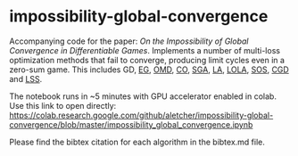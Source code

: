 # impossibility-global-convergence
Accompanying code for the paper: *On the Impossibility of Global Convergence in Differentiable Games*. Implements a number of multi-loss optimization methods that fail to converge, producing limit cycles even in a zero-sum game. This includes GD, [EG](https://arxiv.org/pdf/1906.05945.pdf), [OMD](https://arxiv.org/pdf/1711.00141.pdf), [CO](https://arxiv.org/pdf/1705.10461.pdf), [SGA](https://arxiv.org/pdf/1802.05642.pdf), [LA](https://openreview.net/pdf?id=SyGjjsC5tQ), [LOLA](https://arxiv.org/pdf/1709.04326.pdf), [SOS](https://openreview.net/pdf?id=SyGjjsC5tQ), [CGD](https://arxiv.org/pdf/1905.12103.pdf) and [LSS](https://arxiv.org/pdf/1901.00838.pdf). 

The notebook runs in ~5 minutes with GPU accelerator enabled in colab. Use this link to open directly: https://colab.research.google.com/github/aletcher/impossibility-global-convergence/blob/master/impossibility_global_convergence.ipynb

Please find the bibtex citation for each algorithm in the bibtex.md file.
